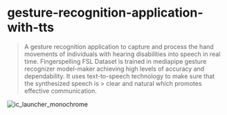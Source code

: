 # gesture-recognition-application-with-tts

  > A gesture recognition application to capture and process the hand movements of individuals with hearing disabilities into speech in real time.
  > Fingerspelling FSL Dataset is trained in mediapipe gesture recognizer model-maker achieving high levels of accuracy and dependability. It uses text-to-speech technology to make sure that the synthesized speech is   > clear and natural which promotes effective communication.

![ic_launcher_monochrome](https://github.com/user-attachments/assets/016bd2d0-0576-4435-bbd7-17c446a48e2e)


